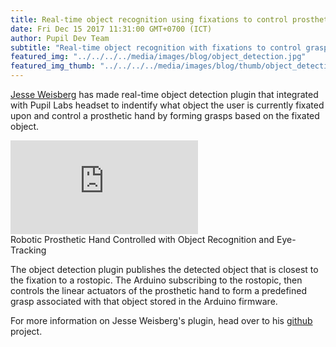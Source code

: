```yaml
--- 
title: Real-time object recognition using fixations to control prosthetic hand
date: Fri Dec 15 2017 11:31:00 GMT+0700 (ICT) 
author: Pupil Dev Team 
subtitle: "Real-time object recognition with fixations to control grasps of a robotic prosthetic hand..."
featured_img: "../../../../media/images/blog/object_detection.jpg"
featured_img_thumb: "../../../../media/images/blog/thumb/object_detection.jpg"
---
```


[Jesse Weisberg](https://github.com/jesseweisberg) has made real-time object detection plugin that integrated with Pupil Labs headset to indentify what object the user is currently fixated upon and control a prosthetic hand by forming grasps based on the fixated object.

<div class="Feature-video-container-16by9">
  <iframe class="Feature-video u-padTop--2" src="https://www.youtube.com/embed/MqqQnCbzryA?rel=0" frameborder="0" webkitallowfullscreen mozallowfullscreen allowfullscreen></iframe>
</div>

<div class="small u-padBottom--2">Robotic Prosthetic Hand Controlled with Object Recognition and Eye-Tracking</div>

The object detection plugin publishes the detected object that is closest to the fixation to a rostopic. The Arduino subscribing to the rostopic, then controls the linear actuators of the prosthetic hand to form a predefined grasp associated with that object stored in the Arduino firmware.

For more information on Jesse Weisberg's plugin, head over to his [github](https://github.com/jesseweisberg/pupil) project.